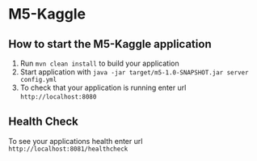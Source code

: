 # M5-Kaggle

How to start the M5-Kaggle application
---

1. Run `mvn clean install` to build your application
1. Start application with `java -jar target/m5-1.0-SNAPSHOT.jar server config.yml`
1. To check that your application is running enter url `http://localhost:8080`

Health Check
---

To see your applications health enter url `http://localhost:8081/healthcheck`
